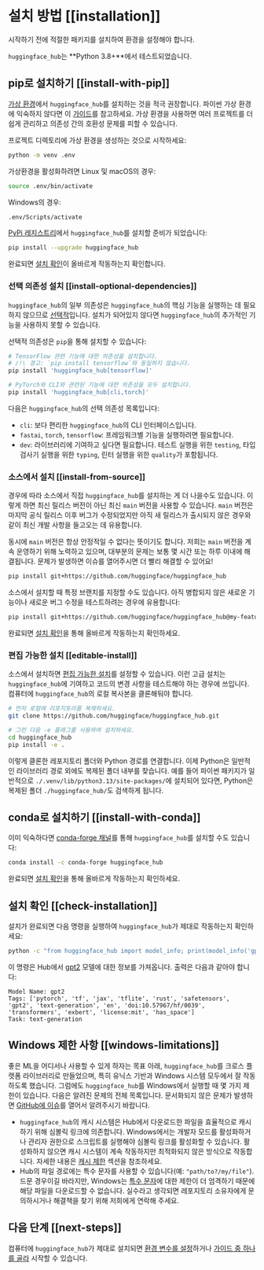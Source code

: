 <!--⚠️ Note that this file is in Markdown but contains specific syntax for our doc-builder (similar to MDX) that may not be
rendered properly in your Markdown viewer.
-->

# 설치 방법 [[installation]]

시작하기 전에 적절한 패키지를 설치하여 환경을 설정해야 합니다.

`huggingface_hub`는 **Python 3.8+**에서 테스트되었습니다.

## pip로 설치하기 [[install-with-pip]]

[가상 환경](https://docs.python.org/3/library/venv.html)에서 `huggingface_hub`를 설치하는 것을 적극 권장합니다.
파이썬 가상 환경에 익숙하지 않다면 이 [가이드](https://packaging.python.org/en/latest/guides/installing-using-pip-and-virtual-environments/)를 참고하세요.
가상 환경을 사용하면 여러 프로젝트를 더 쉽게 관리하고 의존성 간의 호환성 문제를 피할 수 있습니다.

프로젝트 디렉토리에 가상 환경을 생성하는 것으로 시작하세요:

```bash
python -m venv .env
```

가상환경을 활성화하려면 Linux 및 macOS의 경우:

```bash
source .env/bin/activate
```

Windows의 경우:

```bash
.env/Scripts/activate
```

[PyPi 레지스트리](https://pypi.org/project/huggingface-hub/)에서 `huggingface_hub`를 설치할 준비가 되었습니다:

```bash
pip install --upgrade huggingface_hub
```

완료되면 [설치 확인](#check-installation)이 올바르게 작동하는지 확인합니다.

### 선택 의존성 설치 [[install-optional-dependencies]]

`huggingface_hub`의 일부 의존성은 `huggingface_hub`의 핵심 기능을 실행하는 데 필요하지 않으므로 [선택적](https://setuptools.pypa.io/en/latest/userguide/dependency_management.html#optional-dependencies)입니다. 설치가 되어있지 않다면 `huggingface_hub`의 추가적인 기능을 사용하지 못할 수 있습니다.

선택적 의존성은 `pip`을 통해 설치할 수 있습니다:
```bash
# TensorFlow 관련 기능에 대한 의존성을 설치합니다.
# /!\ 경고: `pip install tensorflow`와 동일하지 않습니다.
pip install 'huggingface_hub[tensorflow]'

# PyTorch와 CLI와 관련된 기능에 대한 의존성을 모두 설치합니다.
pip install 'huggingface_hub[cli,torch]'
```

다음은 `huggingface_hub`의 선택 의존성 목록입니다:
- `cli`: 보다 편리한 `huggingface_hub`의 CLI 인터페이스입니다.
- `fastai`, `torch`, `tensorflow`: 프레임워크별 기능을 실행하려면 필요합니다.
- `dev`: 라이브러리에 기여하고 싶다면 필요합니다. 테스트 실행을 위한 `testing`, 타입 검사기 실행을 위한 `typing`, 린터 실행을 위한 `quality`가 포함됩니다.

### 소스에서 설치 [[install-from-source]]

경우에 따라 소스에서 직접 `huggingface_hub`를 설치하는 게 더 나을수도 있습니다.
이렇게 하면 최신 릴리스 버전이 아닌 최신 `main` 버전을 사용할 수 있습니다.
`main` 버전은 마지막 공식 릴리스 이후 버그가 수정되었지만 아직 새 릴리스가 출시되지 않은 경우와 같이 최신 개발 사항을 들고오는 데 유용합니다.

동시에 `main` 버전은 항상 안정적일 수 없다는 뜻이기도 합니다. 저희는 `main` 버전을 계속 운영하기 위해 노력하고 있으며, 대부분의 문제는 보통 몇 시간 또는 하루 이내에 해결됩니다. 문제가 발생하면 이슈를 열어주시면 더 빨리 해결할 수 있어요!

```bash
pip install git+https://github.com/huggingface/huggingface_hub
```

소스에서 설치할 때 특정 브랜치를 지정할 수도 있습니다. 아직 병합되지 않은 새로운 기능이나 새로운 버그 수정을 테스트하려는 경우에 유용합니다:

```bash
pip install git+https://github.com/huggingface/huggingface_hub@my-feature-branch
```

완료되면 [설치 확인](#check-installation)을 통해 올바르게 작동하는지 확인하세요.

### 편집 가능한 설치 [[editable-install]]
소스에서 설치하면 [편집 가능한 설치](https://pip.pypa.io/en/stable/topics/local-project-installs/#editable-installs)를 설정할 수 있습니다.
이런 고급 설치는 `huggingface_hub`에 기여하고 코드의 변경 사항을 테스트해야 하는 경우에 쓰입니다. 컴퓨터에 `huggingface_hub`의 로컬 복사본을 클론해둬야 합니다.

```bash
# 먼저 로컬에 리포지토리를 복제하세요.
git clone https://github.com/huggingface/huggingface_hub.git

# 그런 다음 -e 플래그를 사용하여 설치하세요.
cd huggingface_hub
pip install -e .
```

이렇게 클론한 레포지토리 폴더와 Python 경로를 연결합니다.
이제 Python은 일반적인 라이브러리 경로 외에도 복제된 폴더 내부를 찾습니다.
예를 들어 파이썬 패키지가 일반적으로 `./.venv/lib/python3.13/site-packages/`에 설치되어 있다면, Python은 복제된 폴더 `./huggingface_hub/`도 검색하게 됩니다.

## conda로 설치하기 [[install-with-conda]]

이미 익숙하다면 [conda-forge 채널](https://anaconda.org/conda-forge/huggingface_hub)를 통해 `huggingface_hub`를 설치할 수도 있습니다:


```bash
conda install -c conda-forge huggingface_hub
```

완료되면 [설치 확인](#check-installation)을 통해 올바르게 작동하는지 확인하세요.

## 설치 확인 [[check-installation]]

설치가 완료되면 다음 명령을 실행하여 `huggingface_hub`가 제대로 작동하는지 확인하세요:

```bash
python -c "from huggingface_hub import model_info; print(model_info('gpt2'))"
```

이 명령은 Hub에서 [gpt2](https://hf-mirror.com/gpt2) 모델에 대한 정보를 가져옵니다.
출력은 다음과 같아야 합니다:

```text
Model Name: gpt2
Tags: ['pytorch', 'tf', 'jax', 'tflite', 'rust', 'safetensors', 'gpt2', 'text-generation', 'en', 'doi:10.57967/hf/0039', 'transformers', 'exbert', 'license:mit', 'has_space']
Task: text-generation
```

## Windows 제한 사항 [[windows-limitations]]

좋은 ML을 어디서나 사용할 수 있게 하자는 목표 아래, `huggingface_hub`를 크로스 플랫폼 라이브러리로 만들었으며, 특히 유닉스 기반과 Windows 시스템 모두에서 잘 작동하도록 했습니다. 그럼에도 `huggingface_hub`를 Windows에서 실행할 때 몇 가지 제한이 있습니다. 다음은 알려진 문제의 전체 목록입니다. 문서화되지 않은 문제가 발생하면 [GitHub에 이슈](https://github.com/huggingface/huggingface_hub/issues/new/choose)를 열어서 알려주시기 바랍니다.

- `huggingface_hub`의 캐시 시스템은 Hub에서 다운로드한 파일을 효율적으로 캐시하기 위해 심볼릭 링크에 의존합니다. Windows에서는 개발자 모드를 활성화하거나 관리자 권한으로 스크립트를 실행해야 심볼릭 링크를 활성화할 수 있습니다. 활성화하지 않으면 캐시 시스템이 계속 작동하지만 최적화되지 않은 방식으로 작동합니다. 자세한 내용은 [캐시 제한](./guides/manage-cache#limitations) 섹션을 참조하세요.
- Hub의 파일 경로에는 특수 문자를 사용할 수 있습니다(예: `"path/to?/my/file"`). 드문 경우이길 바라지만, Windows는 [특수 문자](https://learn.microsoft.com/en-us/windows/win32/intl/character-sets-used-in-file-names)에 대한 제한이 더 엄격하기 때문에 해당 파일을 다운로드할 수 없습니다. 실수라고 생각되면 레포지토리 소유자에게 문의하시거나 해결책을 찾기 위해 저희에게 연락해 주세요.


## 다음 단계 [[next-steps]]

컴퓨터에 `huggingface_hub`가 제대로 설치되면 [환경 변수를 설정](package_reference/environment_variables)하거나 [가이드 중 하나를 골라](guides/overview) 시작할 수 있습니다.
